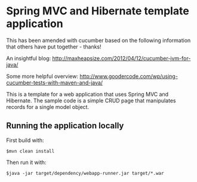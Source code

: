 # Spring MVC and Hibernate template application

This has been amended with cucumber based on the following 
information that others have put together - thanks! 

An insightful blog: 
http://maxheapsize.com/2012/04/12/cucumber-jvm-for-java/

Some more helpful overview: 
http://www.goodercode.com/wp/using-cucumber-tests-with-maven-and-java/

This is a template for a web application that uses Spring MVC and Hibernate. The sample code is a simple CRUD page that manipulates records for a single model object.

## Running the application locally

First build with:

    $mvn clean install

Then run it with:

    $java -jar target/dependency/webapp-runner.jar target/*.war


